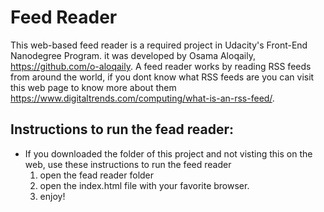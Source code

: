 # Feed Reader

This web-based feed reader is a required project in Udacity's Front-End Nanodegree Program.
it was developed by Osama Aloqaily, https://github.com/o-aloqaily.
A feed reader works by reading RSS feeds from around the world, if you dont know what RSS feeds are you can visit this web page to know more about them https://www.digitaltrends.com/computing/what-is-an-rss-feed/.


## Instructions to run the fead reader:
* If you downloaded the folder of this project and not visting this on the web, use these instructions to run the feed reader
    1. open the fead reader folder
    2. open the index.html file with your favorite browser.
    3. enjoy!
